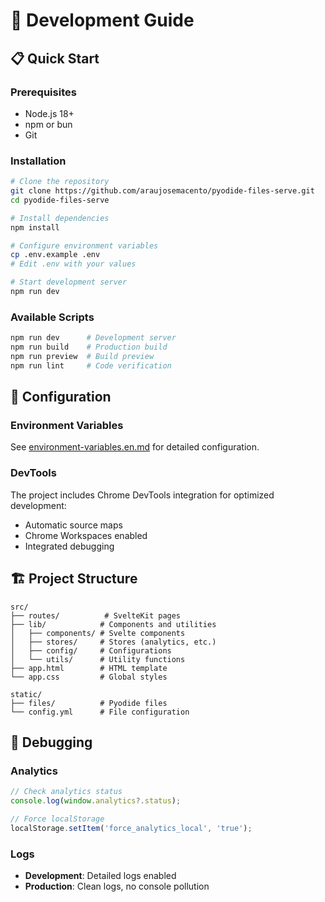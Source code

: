 # 🚀 Development Guide

## 📋 Quick Start

### Prerequisites

- Node.js 18+
- npm or bun
- Git

### Installation

```bash
# Clone the repository
git clone https://github.com/araujosemacento/pyodide-files-serve.git
cd pyodide-files-serve

# Install dependencies
npm install

# Configure environment variables
cp .env.example .env
# Edit .env with your values

# Start development server
npm run dev
```

### Available Scripts

```bash
npm run dev      # Development server
npm run build    # Production build
npm run preview  # Build preview
npm run lint     # Code verification
```

## 🔧 Configuration

### Environment Variables

See [environment-variables.en.md](../configuration/environment-variables.en.md) for detailed configuration.

### DevTools

The project includes Chrome DevTools integration for optimized development:

- Automatic source maps
- Chrome Workspaces enabled
- Integrated debugging

## 🏗️ Project Structure

```plaintext
src/
├── routes/          # SvelteKit pages
├── lib/            # Components and utilities
│   ├── components/ # Svelte components
│   ├── stores/     # Stores (analytics, etc.)
│   ├── config/     # Configurations
│   └── utils/      # Utility functions
├── app.html        # HTML template
└── app.css         # Global styles

static/
├── files/          # Pyodide files
└── config.yml      # File configuration
```

## 🐛 Debugging

### Analytics

```javascript
// Check analytics status
console.log(window.analytics?.status);

// Force localStorage
localStorage.setItem('force_analytics_local', 'true');
```

### Logs

- **Development**: Detailed logs enabled
- **Production**: Clean logs, no console pollution
